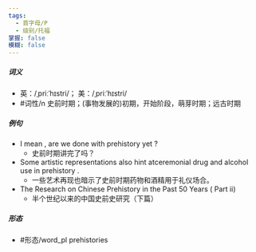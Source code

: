 ```yaml
---
tags:
  - 首字母/P
  - 级别/托福
掌握: false
模糊: false
---
```

##### 词义
- 英：/ˌpriːˈhɪstri/； 美：/ˌpriːˈhɪstri/
- #词性/n  史前时期；(事物发展的)初期，开始阶段，萌芽时期；远古时期
##### 例句
- I mean , are we done with prehistory yet ?
	- 史前时期讲完了吗？
- Some artistic representations also hint atceremonial drug and alcohol use in prehistory .
	- 一些艺术再现也暗示了史前时期药物和酒精用于礼仪场合。
- The Research on Chinese Prehistory in the Past 50 Years ( Part ⅱ)
	- 半个世纪以来的中国史前史研究（下篇）
##### 形态
- #形态/word_pl prehistories
